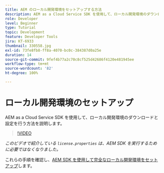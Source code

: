 ```yaml
---
title: AEM のローカル開発環境をセットアップする方法
description: AEM as a Cloud Service SDK を使用して、ローカル開発環境のダウンロードと設定を行う方法を説明します。
role: Developer
level: Beginner
type: Tutorial
topic: Development
feature: Developer Tools
jira: KT-6933
thumbnail: 330558.jpg
exl-id: 73fe8fb8-ff8a-4070-bc0c-384387d0a25e
duration: 14
source-git-commit: 9fef4b77a2c70c8cf525d42686f4120e481945ee
workflow-type: tm+mt
source-wordcount: '82'
ht-degree: 100%

---
```


# ローカル開発環境のセットアップ

AEM as a Cloud Service SDK を使用して、ローカル開発環境のダウンロードと設定を行う方法を説明します。

>[!VIDEO](https://video.tv.adobe.com/v/330558?quality=12&learn=on)

_このビデオで紹介している `license.properties` は、AEM SDK を実行するために必要ではなくなりました。_

これらの手順を確認し、[AEM SDK を使用して完全なローカル開発環境をセットアップ](https://experienceleague.adobe.com/docs/experience-manager-learn/cloud-service/local-development-environment-set-up/overview.html?lang=ja)します。
